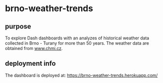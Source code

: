 # brno-weather-trends

## purpose
To explore Dash dashboards with an analyzes of historical weather data collected in Brno - Turany for more than 50 years.
The weather data are obtained from www.chmi.cz.

## deployment info
The dashboard is deployed at: https://brno-weather-trends.herokuapp.com/
